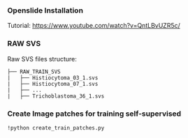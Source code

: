 ### Openslide Installation 
Tutorial: https://www.youtube.com/watch?v=QntLBvUZR5c/


### RAW SVS
Raw SVS files structure:
```
├── RAW_TRAIN_SVS
|   ├── Histiocytoma_03_1.svs
|   ├── Histiocytoma_07_1.svs
|   ├── ...
|   ├── Trichoblastoma_36_1.svs
```

### Create Image patches for training self-supervised
```
!python create_train_patches.py
```
